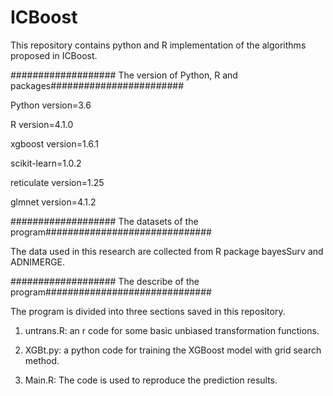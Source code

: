 # ICBoost
This repository contains python and R implementation of the algorithms proposed in ICBoost.

################### The version of Python, R and packages########################

Python version=3.6

R version=4.1.0

xgboost version=1.6.1

scikit-learn=1.0.2

reticulate version=1.25

glmnet version=4.1.2

################### The datasets of the program##############################

The data used in this research are collected from R package bayesSurv and ADNIMERGE.


################### The describe of the program##############################

The program is divided into three sections saved in this repository.

1) untrans.R: an r code for some basic unbiased transformation functions.

2) XGBt.py: a python code for training the XGBoost model with grid search method.

3) Main.R: The code is used to reproduce the prediction results.

